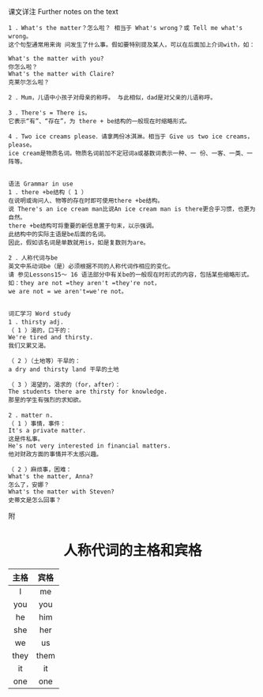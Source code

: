 课文详注 Further notes on the text 
```text
1 ．What's the matter？怎么啦？ 相当于 What's wrong？或 Tell me what's wrong。
这个句型通常用来询 问发生了什么事。假如要特别提及某人，可以在后面加上介词with，如： 

What's the matter with you? 
你怎么啦？ 
What's the matter with Claire? 
克莱尔怎么啦？ 

2 ．Mum，儿语中小孩子对母亲的称呼。 与此相似，dad是对父亲的儿语称呼。 

3 ．There's = There is。 
它表示“有”、“存在”，为 there + be结构的一般现在时缩略形式。 

4 ．Two ice creams please．请拿两份冰淇淋。相当于 Give us two ice creams，please。
ice cream是物质名词。物质名词前加不定冠词a或基数词表示一种、一 份、一客、一类、一阵等。 


语法 Grammar in use 
1 ．there +be结构（ 1 ） 
在说明或询问人、物等的存在时即可使用there +be结构。
说 There's an ice cream man比说An ice cream man is there更合乎习惯，也更为自然。
there +be结构可将重要的新信息置于句末，以示强调。
此结构中的实际主语是be后面的名词。
因此，假如该名词是单数就用is，如是复数则为are。 

2 ．人称代词与be 
英文中系动词be（是）必须根据不同的人称代词作相应的变化。
请 参见Lessons15～ 16 语法部分中有关be的一般现在时形式的内容，包括某些缩略形式。
如：they are not =they aren't =they're not，
we are not = we aren't=we're not。 


词汇学习 Word study 
1 ．thirsty adj. 
（ 1 ）渴的，口干的： 
We're tired and thirsty. 
我们又累又渴。 

（ 2 ）（土地等）干旱的： 
a dry and thirsty land 干旱的土地 

（ 3 ）渴望的，渴求的（for，after）： 
The students there are thirsty for knowledge. 
那里的学生有强烈的求知欲。 

2 ．matter n. 
（ 1 ）事情，事件： 
It's a private matter. 
这是件私事。 
He's not very interested in financial matters. 
他对财政方面的事情并不太感兴趣。 

（ 2 ）麻烦事，困难： 
What's the matter, Anna? 
怎么了，安娜？ 
What's the matter with Steven? 
史蒂文是怎么回事？ 
```
附
<div style="text-align: center;">

# 人称代词的主格和宾格

| 主格 | 宾格 |
| :---: | :---: |
| I | me |
| you | you |
| he | him |
| she | her |
| we | us |
| they | them |
| it | it |
| one | one |

</div>
